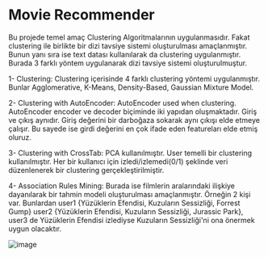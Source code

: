 # Movie Recommender

Bu projede temel amaç Clustering Algoritmalarının uygulanmasıdır. Fakat clustering ile birlikte bir dizi tavsiye sistemi oluşturulması amaçlanmıştır. Bunun yanı sıra ise text datası kullanılarak da clustering uygulanmıştır. Burada 3 farklı yöntem uygulanarak dizi tavsiye sistemi oluşturulmuştur.

1- Clustering:
Clustering içerisinde 4 farklı clustering yöntemi uygulanmıştır. Bunlar Agglomerative, K-Means, Density-Based, Gaussian Mixture Model.

2- Clustering with AutoEncoder:
AutoEncoder used when clustering. AutoEncoder encoder ve decoder biçiminde iki yapıdan oluşmaktadır. Giriş ve çıkış aynıdır. Giriş değerini bir darboğaza sokarak aynı çıkışı elde etmeye çalışır. Bu sayede ise girdi değerini en çok ifade eden featureları elde etmiş oluruz.

3- Clustering with CrossTab:
PCA kullanılmıştır. User temelli bir clustering kullanılmıştır. Her bir kullanıcı için izledi/izlemedi(0/1) şeklinde veri düzenlenerek bir clustering gerçekleştirilmiştir.

4- Association Rules Mining:
Burada ise filmlerin aralarındaki ilişkiye dayanılarak bir tahmin modeli oluşturulması amaçlanmıştır. Örneğin 2 kişi var. Bunlardan user1 {Yüzüklerin Efendisi, Kuzuların Sessizliği, Forrest Gump} user2 {Yüzüklerin Efendisi, Kuzuların Sessizliği, Jurassic Park}, user3 de Yüzüklerin Efendisi izlediyse Kuzuların Sessizliği'ni ona önermek uygun olacaktır.

![image](https://user-images.githubusercontent.com/42489236/156826723-2f71151f-1327-4152-8655-c2bf1b035de0.png)
